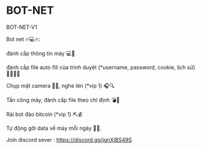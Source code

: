 # BOT-NET
BOT-NET-V1

Bot net 🔥💻🔥:

đánh cắp thông tin máy 💻🔫

đánh cắp file auto fill của trình duyệt (*username, password, cookie, lịch sử) 🕵️‍♂️🔑🍪



Chụp mặt camera 📸👀, nghe lén (*vip 1) 🎧🔍



Tấn công máy, đánh cắp file theo chỉ định 💣🎯



Rải bot đào bitcoin (*vip 1) ⛏️💰


Tự động gởi data về máy mỗi ngày 📨🔄.


Join discord sever : https://discord.gg/jqnXjBS49S

